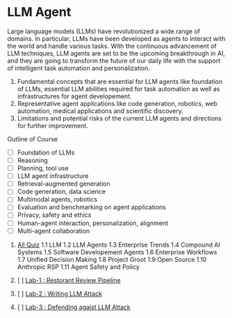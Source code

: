 # LLM Agent
Large language models (LLMs) have revolutionized a wide range of domains. In particular, LLMs have been developed as agents to interact with the world and handle various tasks. With the continuous advancement of LLM techniques, LLM agents are set to be the upcoming breakthrough in AI, and they are going to transform the future of our daily life with the support of intelligent task automation and personalization. 
1. Fundamental concepts that are essential for LLM agents like foundation of LLMs, essential LLM abilities required for task automation as well as infrastructures for agent developement.
2. Representative agent applications like code generation, robotics, web automation, medical applications and scientific discovery.
3. Limitations and potential risks of the current LLM agents and directions for further improvement.

Outline of Course
- [ ] Foundation of LLMs
- [ ] Reasoning
- [ ] Planning, tool use
- [ ] LLM agent infrastructure
- [ ] Retrieval-augmented generation
- [ ] Code generation, data science
- [ ] Multimodal agents, robotics
- [ ] Evaluation and benchmarking on agent applications
- [ ] Privacy, safety and ethics
- [ ] Human-agent interaction, personalization, alignment
- [ ] Multi-agent collaboration

1. [All Quiz](https://docs.google.com/document/d/1pYvOxt2UWwc3z4QlW2Di5LQT-FJPWZ419mxJT7pFPsU/edit?tab=t.0)
1.1 LLM 
1.2 LLM Agents
1.3 Enterprise Trends
1.4 Compound AI Systems
1.5 Software Developement Agents
1.6 Enterprise Workflows 
1.7 Unified Decision Making
1.8 Project Groot
1.9 Open Source
1.10 Anthropic RSP
1.11 Agent Safety and Policy


1. [ ] [Lab-1 : Restorant Review Pipeline](https://drive.google.com/drive/folders/1mOisEUkoLBcIcdkdGDiftq4IFAJ3xpzJ)
2. [ ] [Lab-2 : Writing LLM Attack](https://drive.google.com/file/d/1GOd6miwZ_PzcqubPt8dNLfbq_9X5TUHf/view?usp=sharing)
3. [ ] [Lab-3 : Defending agaist LLM Attack](https://drive.google.com/file/d/1QW3YpNJQdYaIavexlQ9YVsiW7kgT6VOg/view?usp=sharing)